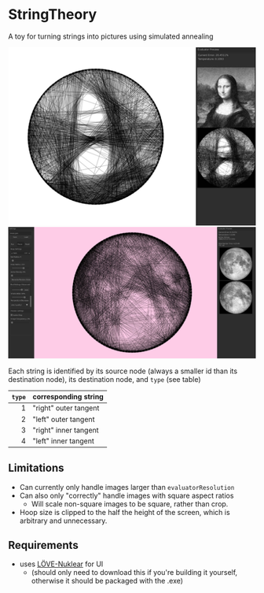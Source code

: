 # StringTheory
A toy for turning strings into pictures using simulated annealing

![Example - Mona Lisa](monalisa.jpg)
![Example - Moon](moon.jpg)

Each string is identified by its source node (always a smaller id than its destination node), its destination node, and `type` (see table)

|`type`|corresponding string|
|---:|-|
|1| "right" outer tangent|
|2| "left" outer tangent|
|3| "right" inner tangent|
|4| "left" inner tangent|

## Limitations
- Can currently only handle images larger than `evaluatorResolution`
- Can also only "correctly" handle images with square aspect ratios
  - Will scale non-square images to be square, rather than crop.
- Hoop size is clipped to the half the height of the screen, which is arbitrary and unnecessary.


## Requirements
- uses [LÖVE-Nuklear](https://github.com/keharriso/love-nuklear) for UI
  - (should only need to download this if you're building it yourself, otherwise it should be packaged with the .exe)